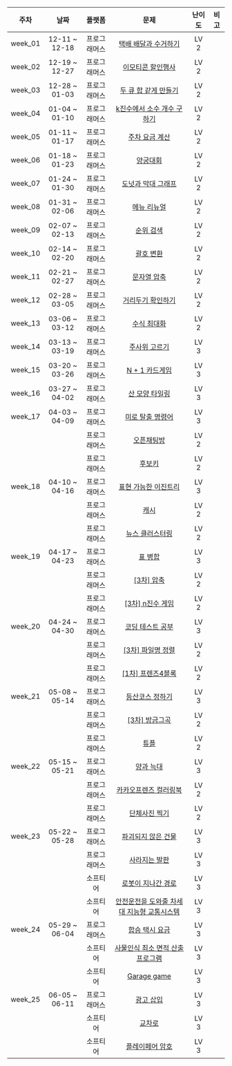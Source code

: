 | 주차 | 날짜 | 플랫폼 | 문제 | 난이도 | 비고 |
|:---:|:---:|:---:|:---:|:---:|:---:|
| week_01 | 12-11 ~ 12-18 | 프로그래머스 | [택배 배달과 수거하기](https://school.programmers.co.kr/learn/courses/30/lessons/150369) | LV 2 | <br> |
| week_02 | 12-19 ~ 12-27 | 프로그래머스 | [이모티콘 할인행사](https://school.programmers.co.kr/learn/courses/30/lessons/150368) | LV 2 | <br> |
| week_03 | 12-28 ~ 01-03 | 프로그래머스 | [두 큐 합 같게 만들기](https://school.programmers.co.kr/learn/courses/30/lessons/118667) | LV 2 | <br> |
| week_04 | 01-04 ~ 01-10 | 프로그래머스 | [k진수에서 소수 개수 구하기](https://school.programmers.co.kr/learn/courses/30/lessons/92335) | LV 2 | <br> |
| week_05 | 01-11 ~ 01-17 | 프로그래머스 | [주차 요금 계산](https://school.programmers.co.kr/learn/courses/30/lessons/92341) | LV 2 | <br> |
| week_06 | 01-18 ~ 01-23 | 프로그래머스 | [양궁대회](https://school.programmers.co.kr/learn/courses/30/lessons/92342) | LV 2 | <br> |
| week_07 | 01-24 ~ 01-30 | 프로그래머스 | [도넛과 막대 그래프](https://school.programmers.co.kr/learn/courses/30/lessons/258711) | LV 2 | <br> |
| week_08 | 01-31 ~ 02-06 | 프로그래머스 | [메뉴 리뉴얼](https://school.programmers.co.kr/learn/courses/30/lessons/72411) | LV 2 | <br> |
| week_09 | 02-07 ~ 02-13 | 프로그래머스 | [순위 검색](https://school.programmers.co.kr/learn/courses/30/lessons/72412) | LV 2 | <br> |
| week_10 | 02-14 ~ 02-20 | 프로그래머스 | [괄호 변환](https://school.programmers.co.kr/learn/courses/30/lessons/60058) | LV 2 | <br> |
| week_11 | 02-21 ~ 02-27 | 프로그래머스 | [문자열 압축](https://school.programmers.co.kr/learn/courses/30/lessons/60057) | LV 2 | <br> |
| week_12 | 02-28 ~ 03-05 | 프로그래머스 | [거리두기 확인하기](https://school.programmers.co.kr/learn/courses/30/lessons/81302) | LV 2 | <br> |
| week_13 | 03-06 ~ 03-12 | 프로그래머스 | [수식 최대화](https://school.programmers.co.kr/learn/courses/30/lessons/67257) | LV 2 | <br> |
| week_14 | 03-13 ~ 03-19 | 프로그래머스 | [주사위 고르기](https://school.programmers.co.kr/learn/courses/30/lessons/258709) | LV 3 | <br> |
| week_15 | 03-20 ~ 03-26 | 프로그래머스 | [N + 1 카드게임](https://school.programmers.co.kr/learn/courses/30/lessons/258707) | LV 3 | <br> |
| week_16 | 03-27 ~ 04-02 | 프로그래머스 | [산 모양 타일링](https://school.programmers.co.kr/learn/courses/30/lessons/258705) | LV 3 | <br> |
| week_17 | 04-03 ~ 04-09 | 프로그래머스 | [미로 탈출 명령어](https://school.programmers.co.kr/learn/courses/30/lessons/150365) | LV 3 | <br> |
||| 프로그래머스 | [오픈채팅방](https://school.programmers.co.kr/learn/courses/30/lessons/42888) | LV 2 | <br> |
||| 프로그래머스 | [후보키](https://school.programmers.co.kr/learn/courses/30/lessons/42890) | LV 2 | <br> |
| week_18 | 04-10 ~ 04-16 | 프로그래머스 | [표현 가능한 이진트리](https://school.programmers.co.kr/learn/courses/30/lessons/150367) | LV 3 | <br> |
||| 프로그래머스 | [캐시](https://school.programmers.co.kr/learn/courses/30/lessons/17680) | LV 2 | <br> |
||| 프로그래머스 | [뉴스 클러스터링](https://school.programmers.co.kr/learn/courses/30/lessons/17677) | LV 2 | <br> |
| week_19 | 04-17 ~ 04-23 | 프로그래머스 | [표 병합](https://school.programmers.co.kr/learn/courses/30/lessons/150366) | LV 3 | <br> |
||| 프로그래머스 | [[3차] 압축](https://school.programmers.co.kr/learn/courses/30/lessons/17684) | LV 2 | <br> |
||| 프로그래머스 | [[3차] n진수 게임](https://school.programmers.co.kr/learn/courses/30/lessons/17687) | LV 2 | <br> |
| week_20 | 04-24 ~ 04-30 | 프로그래머스 | [코딩 테스트 공부](https://school.programmers.co.kr/learn/courses/30/lessons/118668) | LV 3 | <br> |
||| 프로그래머스 | [[3차] 파일명 정렬](https://school.programmers.co.kr/learn/courses/30/lessons/17686) | LV 2 | <br> |
||| 프로그래머스 | [[1차] 프렌즈4블록](https://school.programmers.co.kr/learn/courses/30/lessons/17679) | LV 2 | <br> |
| week_21 | 05-08 ~ 05-14 | 프로그래머스 | [등산코스 정하기](https://school.programmers.co.kr/learn/courses/30/lessons/118669) | LV 3 | <br> |
||| 프로그래머스 | [[3차] 방금그곡](https://school.programmers.co.kr/learn/courses/30/lessons/17683) | LV 2 | <br> |
||| 프로그래머스 | [튜플](https://school.programmers.co.kr/learn/courses/30/lessons/64065) | LV 2 | <br> |
| week_22 | 05-15 ~ 05-21 | 프로그래머스 | [양과 늑대](https://school.programmers.co.kr/learn/courses/30/lessons/92343) | LV 3 | <br> |
||| 프로그래머스 | [카카오프렌즈 컬러링북](https://school.programmers.co.kr/learn/courses/30/lessons/1829) | LV 2 | <br> |
||| 프로그래머스 | [단체사진 찍기](https://school.programmers.co.kr/learn/courses/30/lessons/1835) | LV 2 | <br> |
| week_23 | 05-22 ~ 05-28 | 프로그래머스 | [파괴되지 않은 건물](https://school.programmers.co.kr/learn/courses/30/lessons/92344) | LV 3 | <br> |
||| 프로그래머스 | [사라지는 발판](https://school.programmers.co.kr/learn/courses/30/lessons/92345) | LV 3 | <br> |
||| 소프티어 | [로봇이 지나간 경로](https://softeer.ai/practice/6275) | LV 3 | <br> |
||| 소프티어 | [안전운전을 도와줄 차세대 지능형 교통시스템](https://softeer.ai/practice/6274) | LV 3 | <br> |
| week_24 | 05-29 ~ 06-04 | 프로그래머스 | [합승 택시 요금](https://school.programmers.co.kr/learn/courses/30/lessons/72413) | LV 3 | <br> |
||| 소프티어 | [사물인식 최소 면적 산출 프로그램](https://softeer.ai/practice/6277) | LV 3 | <br> |
||| 소프티어 | [Garage game](https://softeer.ai/practice/6276) | LV 3 | <br> |
| week_25 | 06-05 ~ 06-11 | 프로그래머스 | [광고 삽입](https://school.programmers.co.kr/learn/courses/30/lessons/72414) | LV 3 | <br> |
||| 소프티어 | [교차로](https://softeer.ai/practice/6256) | LV 3 | <br> |
||| 소프티어 | [플레이페어 암호](https://softeer.ai/practice/6255) | LV 3 | <br> |

